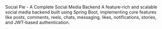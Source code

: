 Social Pie - A Complete Social Media Backend
A feature-rich and scalable social media backend built using Spring Boot, implementing core features like posts, comments, reels, chats, messaging, likes, notifications, stories, and JWT-based authentication.
